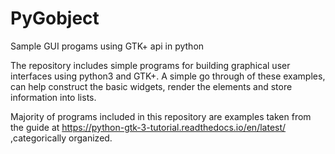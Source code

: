 # PyGobject
Sample GUI progams using GTK+ api in python

The repository includes simple programs for building graphical user interfaces using python3 and GTK+. A simple go through of these examples, can help construct the basic widgets, render the elements and store information into lists.

Majority of programs included in this repository are examples taken from the guide at https://python-gtk-3-tutorial.readthedocs.io/en/latest/ ,categorically organized.

